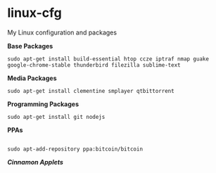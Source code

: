 linux-cfg
=========

My Linux configuration and packages


**Base Packages**

```
sudo apt-get install build-essential htop ccze iptraf nmap guake
google-chrome-stable thunderbird filezilla sublime-text

```

**Media Packages**

```
sudo apt-get install clementine smplayer qtbittorrent

```

**Programming Packages**

```
sudo apt-get install git nodejs

```


**PPAs**

```

sudo apt-add-repository ppa:bitcoin/bitcoin

```


***Cinnamon Applets***